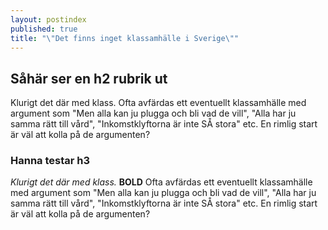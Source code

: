 ```yaml
---
layout: postindex
published: true
title: "\"Det finns inget klassamhälle i Sverige\""
---
```


## Såhär ser en h2 rubrik ut

Klurigt det där med klass. Ofta avfärdas ett eventuellt klassamhälle med argument som "Men alla kan ju plugga och bli vad de vill", "Alla har ju samma rätt till vård", "Inkomstklyftorna är inte SÅ stora" etc. En rimlig start är väl att kolla på de argumenten?

### Hanna testar h3

_Klurigt det där med klass._ **BOLD** Ofta avfärdas ett eventuellt klassamhälle med argument som "Men alla kan ju plugga och bli vad de vill", "Alla har ju samma rätt till vård", "Inkomstklyftorna är inte SÅ stora" etc. En rimlig start är väl att kolla på de argumenten?
